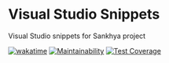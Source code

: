 # Visual Studio Snippets

Visual Studio snippets for Sankhya project

[![wakatime](https://wakatime.com/badge/github/InovacaoMediaBrasil/VisualStudioSnippets.svg)](https://wakatime.com/badge/github/InovacaoMediaBrasil/VisualStudioSnippets)
[![Maintainability](https://api.codeclimate.com/v1/badges/c1e79864ade0244efd76/maintainability)](https://codeclimate.com/github/InovacaoMediaBrasil/VisualStudioSnippets/maintainability)
[![Test Coverage](https://api.codeclimate.com/v1/badges/c1e79864ade0244efd76/test_coverage)](https://codeclimate.com/github/InovacaoMediaBrasil/VisualStudioSnippets/test_coverage)
